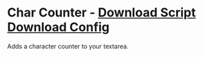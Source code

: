# Char Counter - [Download Script](https://betterdiscord.net/ghdl?url=https://raw.githubusercontent.com/mwittrien/BetterDiscordAddons/master/PluginsV2/CharCounter/index.js) [Download Config](https://betterdiscord.net/ghdl?url=https://raw.githubusercontent.com/mwittrien/BetterDiscordAddons/master/PluginsV2/CharCounter/config.json)

Adds a character counter to your textarea.
